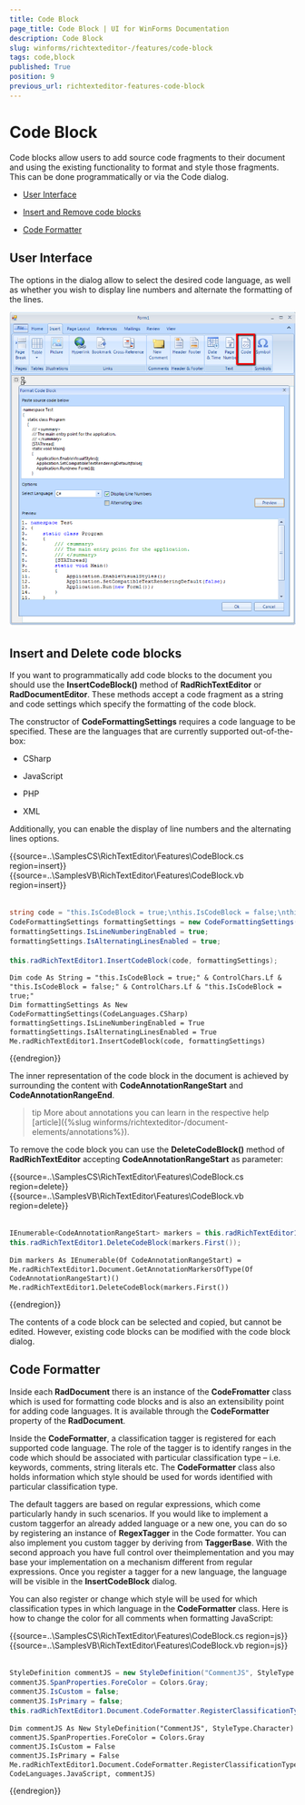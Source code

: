 ```yaml
---
title: Code Block
page_title: Code Block | UI for WinForms Documentation
description: Code Block
slug: winforms/richtexteditor-/features/code-block
tags: code,block
published: True
position: 9
previous_url: richtexteditor-features-code-block
---
```


# Code Block

Code blocks allow users to add source code fragments to their document and using the existing functionality to format and style those fragments. This can be done programmatically or via the Code dialog.
      

* [User Interface](#user-interface)

* [Insert and Remove code blocks](#insert-and-delete-code-blocks)

* [Code Formatter](#code-formatter)

## User Interface

The options in the dialog allow to select the desired code language, as well as whether you wish to display line numbers and alternate the formatting of the lines.

![richtexteditor-features-code-block 001](images/richtexteditor-features-code-block001.png)

## Insert and Delete code blocks

If you want to programmatically add code blocks to the document you should use the __InsertCodeBlock()__ method of __RadRichTextEditor__ or __RadDocumentEditor__.  These methods accept a code fragment as  a string and code settings which specify the formatting of the code block.
        

The constructor of __CodeFormattingSettings__ requires a code language to be specified.  These are the languages that are currently supported out-of-the-box:
        
* CSharp

* JavaScript

* PHP

* XML

Additionally, you can enable the display of line numbers and the alternating lines options.

{{source=..\SamplesCS\RichTextEditor\Features\CodeBlock.cs region=insert}} 
{{source=..\SamplesVB\RichTextEditor\Features\CodeBlock.vb region=insert}} 

````C#
            
string code = "this.IsCodeBlock = true;\nthis.IsCodeBlock = false;\nthis.IsCodeBlock = true;";
CodeFormattingSettings formattingSettings = new CodeFormattingSettings(CodeLanguages.CSharp);
formattingSettings.IsLineNumberingEnabled = true;
formattingSettings.IsAlternatingLinesEnabled = true;
            
this.radRichTextEditor1.InsertCodeBlock(code, formattingSettings);

````
````VB.NET
Dim code As String = "this.IsCodeBlock = true;" & ControlChars.Lf & "this.IsCodeBlock = false;" & ControlChars.Lf & "this.IsCodeBlock = true;"
Dim formattingSettings As New CodeFormattingSettings(CodeLanguages.CSharp)
formattingSettings.IsLineNumberingEnabled = True
formattingSettings.IsAlternatingLinesEnabled = True
Me.radRichTextEditor1.InsertCodeBlock(code, formattingSettings)

````

{{endregion}} 

The inner representation of the code block in the document is achieved by surrounding the content with __CodeAnnotationRangeStart__ and __CodeAnnotationRangeEnd__.
        

>tip More about annotations you can learn in the respective help [article]({%slug winforms/richtexteditor-/document-elements/annotations%}).


To remove the code block you can use the __DeleteCodeBlock()__ method of __RadRichTextEditor__ accepting __CodeAnnotationRangeStart__ as parameter:

{{source=..\SamplesCS\RichTextEditor\Features\CodeBlock.cs region=delete}} 
{{source=..\SamplesVB\RichTextEditor\Features\CodeBlock.vb region=delete}} 

````C#
            
IEnumerable<CodeAnnotationRangeStart> markers = this.radRichTextEditor1.Document.GetAnnotationMarkersOfType<CodeAnnotationRangeStart>();
this.radRichTextEditor1.DeleteCodeBlock(markers.First());

````
````VB.NET
Dim markers As IEnumerable(Of CodeAnnotationRangeStart) = Me.radRichTextEditor1.Document.GetAnnotationMarkersOfType(Of CodeAnnotationRangeStart)()
Me.radRichTextEditor1.DeleteCodeBlock(markers.First())

````

{{endregion}} 

The contents of a code block can be selected and copied, but cannot be edited. However, existing code blocks can be modified with the code block dialog.

## Code Formatter

Inside each __RadDocument__ there is an instance of the __CodeFromatter__ class which is used for formatting code blocks and is also an extensibility point for adding code languages. It is available through the __CodeFormatter__ property of the __RadDocument__.
        
Inside the __CodeFormatter__, a classification tagger is registered for each supported code language. The role of the tagger is to identify ranges in the code which should be associated with particular classification type – i.e. keywords, comments, string literals etc. The __CodeFormatter__ class also holds information which style should be used for words identified with particular classification type.
        

The default taggers are based on regular expressions, which come particularly handy in such scenarios. If you would like to implement a custom taggerfor an already added language or a new one, you can do so by registering an instance of __RegexTagger__ in the Code formatter. You can also implement you custom tagger by deriving from __TaggerBase__. With the second approach you have full control over theimplementation and you may base your implementation on a mechanism different from regular expressions. Once you register a tagger for a new language,
 the language will be visible in the __InsertCodeBlock__ dialog.
        

You can also register or change which style will be used for which classification types in which language in the __CodeFormatter__ class. Here is how to change the color for all comments when formatting JavaScript:

{{source=..\SamplesCS\RichTextEditor\Features\CodeBlock.cs region=js}} 
{{source=..\SamplesVB\RichTextEditor\Features\CodeBlock.vb region=js}} 

````C#
            
StyleDefinition commentJS = new StyleDefinition("CommentJS", StyleType.Character);
commentJS.SpanProperties.ForeColor = Colors.Gray;
commentJS.IsCustom = false;
commentJS.IsPrimary = false;
this.radRichTextEditor1.Document.CodeFormatter.RegisterClassificationType(ClassificationTypes.Comment, CodeLanguages.JavaScript, commentJS);

````
````VB.NET
Dim commentJS As New StyleDefinition("CommentJS", StyleType.Character)
commentJS.SpanProperties.ForeColor = Colors.Gray
commentJS.IsCustom = False
commentJS.IsPrimary = False
Me.radRichTextEditor1.Document.CodeFormatter.RegisterClassificationType(ClassificationTypes.Comment, CodeLanguages.JavaScript, commentJS)

````

{{endregion}} 



